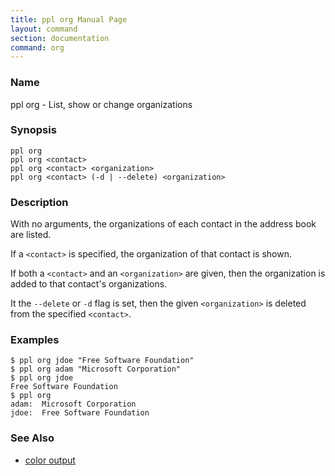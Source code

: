 ```yaml
---
title: ppl org Manual Page
layout: command
section: documentation
command: org
---
```


### Name

ppl org - List, show or change organizations

### Synopsis

    ppl org
    ppl org <contact>
    ppl org <contact> <organization>
    ppl org <contact> (-d | --delete) <organization>

### Description

With no arguments, the organizations of each contact in the address book are
listed.

If a `<contact>` is specified, the organization of that contact is shown.

If both a `<contact>` and an `<organization>` are given, then the organization
is added to that contact's organizations.

It the `--delete` or `-d` flag is set, then the given `<organization>` is
deleted from the specified `<contact>`.

### Examples

    $ ppl org jdoe "Free Software Foundation"
    $ ppl org adam "Microsoft Corporation"
    $ ppl org jdoe
    Free Software Foundation
    $ ppl org
    adam:  Microsoft Corporation
    jdoe:  Free Software Foundation

### See Also

* [color output](/documentation/configuration/color_org)

